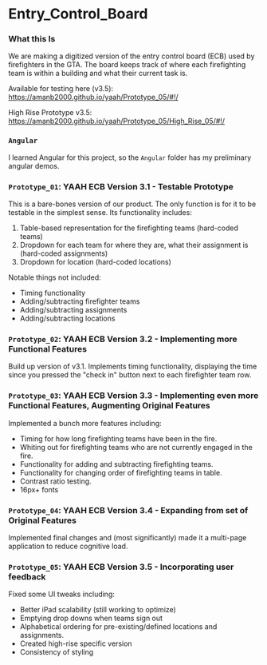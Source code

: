 # Entry_Control_Board

### What this Is
We are making a digitized version of the entry control board (ECB) used by firefighters in the GTA. The board keeps track of where each firefighting team is within a building and what their current task is.

Available for testing here (v3.5): https://amanb2000.github.io/yaah/Prototype_05/#!/

High Rise Prototype v3.5: https://amanb2000.github.io/yaah/Prototype_05/High_Rise_05/#!/

### `Angular`
I learned Angular for this project, so the `Angular` folder has my preliminary angular demos.

### `Prototype_01`: YAAH ECB Version 3.1 - Testable Prototype
This is a bare-bones version of our product. The only function is for it to be testable in the simplest sense. Its functionality includes:
1. Table-based representation for the firefighting teams (hard-coded teams)
2. Dropdown for each team for where they are, what their assignment is (hard-coded assignments)
3. Dropdown for location (hard-coded locations)

Notable things not included:
* Timing functionality
* Adding/subtracting firefighter teams
* Adding/subtracting assignments
* Adding/subtracting locations

### `Prototype_02`: YAAH ECB Version 3.2 - Implementing more Functional Features
Build up version of v3.1. Implements timing functionality, displaying the time since you pressed the "check in" button next to each firefighter team row.

### `Prototype_03`: YAAH ECB Version 3.3 - Implementing even more Functional Features, Augmenting Original Features
Implemented a bunch more features including:
* Timing for how long firefighting teams have been in the fire.
* Whiting out for firefighting teams who are not currently engaged in the fire.
* Functionality for adding and subtracting firefighting teams.
* Functionality for changing order of firefighting teams in table.
* Contrast ratio testing.
* 16px+ fonts

### `Prototype_04`: YAAH ECB Version 3.4 - Expanding from set of Original Features
Implemented final changes and (most significantly) made it a multi-page application to reduce cognitive load.

### `Prototype_05`: YAAH ECB Version 3.5 - Incorporating user feedback
Fixed some UI tweaks including:
* Better iPad scalability (still working to optimize)
* Emptying drop downs when teams sign out
* Alphabetical ordering for pre-existing/defined locations and assignments.
* Created high-rise specific version
* Consistency of styling
